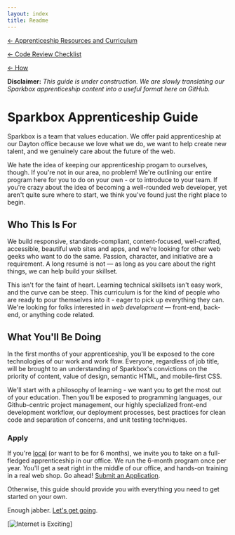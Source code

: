 ```yaml
---
layout: index
title: Readme
---
```

[← Apprenticeship Resources and Curriculum](./)

[← Code Review Checklist](code-review-checklist.html)

[← How](how.html)


**Disclaimer:** *This guide is under construction. We are slowly translating our Sparkbox apprenticeship content into a useful format here on GitHub.*

# Sparkbox Apprenticeship Guide

Sparkbox is a team that values education. We offer paid apprenticeship at our Dayton office because we love what we do, we want to help create new talent, and we genuinely care about the future of the web.

We hate the idea of keeping our apprenticeship progam to ourselves, though. If you're not in our area, no problem! We're outlining our entire program here for you to do on your own - or to introduce to your team. If you're crazy about the idea of becoming a well-rounded web developer, yet aren't quite sure where to start, we think you've found just the right place to begin.

## Who This Is For

We build responsive, standards-compliant, content-focused, well-crafted, accessible, beautiful web sites and apps, and we're looking for other web geeks who want to do the same. Passion, character, and initiative are a requirement. A long resumé is not — as long as you care about the right things, we can help build your skillset.

This isn't for the faint of heart. Learning technical skillsets isn't easy work, and the curve can be steep. This curriculum is for the kind of people who are ready to pour themselves into it - eager to pick up everything they can. We're looking for folks interested in *web development* — front-end, back-end, or anything code related.

## What You'll Be Doing

In the first months of your apprenticeship, you'll be exposed to the core technologies of our work and work flow. Everyone, regardless of job title, will be brought to an understanding of Sparkbox's convictions on the priority of content, value of design, semantic HTML, and mobile-first CSS.

We'll start with a philosophy of learning - we want you to get the most out of your education. Then you'll be exposed to programming languages, our Github-centric project management, our highly specialized front-end development workflow, our deployment processes, best practices for clean code and separation of concerns, and unit testing techniques.

### Apply

If you're [local][] (or want to be for 6 months), we invite you to take on a full-fledged apprenticeship in our office. We run the 6-month program once per year. You'll get a seat right in the middle of our office, and hands-on training in a real web shop. Go ahead! [Submit an Application][].

Otherwise, this guide should provide you with everything you need to get started on your own.

Enough jabber. [Let's get going][].

[![Internet is Exciting][exciting]]

[local]: https://maps.google.com/maps?q=123+Webster+St.,+Studio+2,+Dayton,+OH+45402&hl=en&sll=40.365277,-82.669252&sspn=4.53679,8.811035&hnear=123+Webster+St,+Dayton,+Montgomery,+Ohio+45402&t=m&z=16
[Submit an Application]: https://docs.google.com/a/heysparkbox.com/spreadsheet/viewform?formkey=dG9LNXU2M05MZEVnUE4teHJqeW9VSUE6MQ#gid=0
[exciting]: https://gimmebar-assets.s3.amazonaws.com/4f510a3e40913.gif
[Let's get going]: index.md
